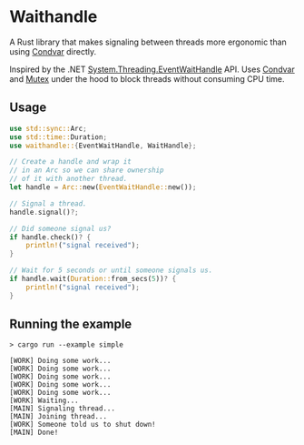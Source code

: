 # Waithandle

A Rust library that makes signaling between threads more ergonomic than using [Condvar][2] directly.

Inspired by the .NET [System.Threading.EventWaitHandle][1] API. 
Uses [Condvar][2] and [Mutex][3] under the hood to block threads 
without consuming CPU time.

## Usage

```rust
use std::sync::Arc;
use std::time::Duration;
use waithandle::{EventWaitHandle, WaitHandle};

// Create a handle and wrap it
// in an Arc so we can share ownership
// of it with another thread.
let handle = Arc::new(EventWaitHandle::new());

// Signal a thread.
handle.signal()?;

// Did someone signal us?
if handle.check()? {
    println!("signal received");
}

// Wait for 5 seconds or until someone signals us.
if handle.wait(Duration::from_secs(5))? {
    println!("signal received");
}
```

## Running the example

```
> cargo run --example simple
```

```
[WORK] Doing some work...
[WORK] Doing some work...
[WORK] Doing some work...
[WORK] Doing some work...
[WORK] Doing some work...
[WORK] Waiting...
[MAIN] Signaling thread...
[MAIN] Joining thread...
[WORK] Someone told us to shut down!
[MAIN] Done!
```

[1]: https://docs.microsoft.com/en-us/dotnet/api/system.threading.eventwaithandle?view=netframework-4.8
[2]: https://doc.rust-lang.org/std/sync/struct.Condvar.html
[3]: https://doc.rust-lang.org/std/sync/struct.Mutex.html